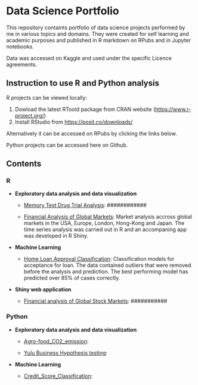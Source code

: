 # Data Science Portfolio

This repository containts portfolio of data science projects performed by me in various topics and domains.
They were created for self learning and academic purposes and published in R markdown on RPubs and in Jupyter notebooks.

Data was accessed on Kaggle and used under the specific Licence agreements.

## Instruction to use R and Python analysis

R projects can be viewed locally:
1. Dowload the latest RToold package from CRAN website (https://www.r-project.org/)
2. Install RStudio from https://posit.co/downloads/

Alternatively it can be accessed on RPubs by clicking the links below.

Python projects can be accessed here on Github.

## Contents

### R

-  __Exploratory data analysis and data visualization__

      - [Memory Test Drug Trial Analysis](https://rpubs.com/ptrGSKA/memory_drug_test): ############

      - [Financial Analysis of Global Markets](https://rpubs.com/ptrGSKA/1051903): Market analysis accross global markets in the USA, Europe, London, Hong-Kong and Japan. The time series analysis was carried out in R and an accompaning app was developed in R Shiny.


- __Machine Learning__

     - [Home Loan Approval Classification](https://rpubs.com/ptrGSKA/1078169): Classification models for acceptance for loan. The data contained outliers that were removed before the analysis and prediction.
            The best performing model has predicted over 85% of cases correctly. 
- __Shiny web application__

    - [Financial analysis of Global Stock Markets](https://ptrgska.shinyapps.io/financial_analysis_shiny/): ###########


### Python

- __Exploratory data analysis and data visualization__

    - [Agro-food_CO2_emission](https://github.com/ptrGSKA/Agro-food_CO2_emission):

    - [Yulu Business Hypothesis testing](https://github.com/ptrGSKA/Business_case-Yulu-Hypothesis_testing):

- __Machine Learning__

    - [ Credit_Score_Classification](https://github.com/ptrGSKA/Credit_Score_Classification):



